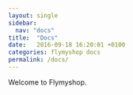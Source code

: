 ```yaml
---
layout: single
sidebar:
  nav: "docs"
title:  "Docs"
date:   2016-09-18 16:20:01 +0100
categories: flymyshop docs
permalink: /docs/
---
```


Welcome to Flymyshop.